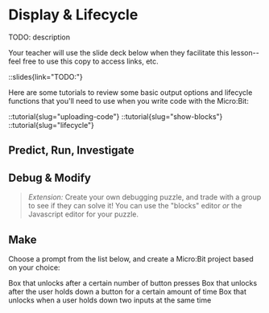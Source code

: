 # Display & Lifecycle

TODO: description

Your teacher will use the slide deck below when they facilitate this lesson--feel free to use this copy to access links, etc.

::slides{link="TODO:"}

Here are some tutorials to review some basic output options and lifecycle functions that you'll need to use when you write code with the Micro:Bit:

::tutorial{slug="uploading-code"}
::tutorial{slug="show-blocks"}
::tutorial{slug="lifecycle"}

## Predict, Run, Investigate



## Debug & Modify

> *Extension:* Create your own debugging puzzle, and trade with a group to see if they can solve it! You can use the "blocks" editor *or* the Javascript editor for your puzzle.

## Make

Choose a prompt from the list below, and create a Micro:Bit project based on your choice:

Box that unlocks after a certain number of button presses
Box that unlocks after the user holds down a button for a certain amount of time
Box that unlocks when a user holds down two inputs at the same time